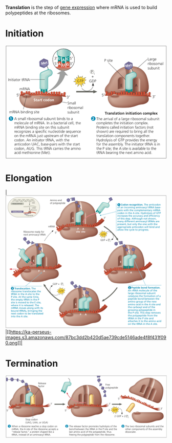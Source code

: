 **Translation** is the step of [gene expression](./) where mRNA is used to build polypeptides at the ribosomes. 

# Initiation

![](/uploads/screen-shot-2019-01-11-at-09.11.56.png)

# Elongation

|![](/uploads/elongation.png)|[[https://ka-perseus-images.s3.amazonaws.com/87bc3dd2b420d5ae739cde5146ade4f8f431f090.png]]|

# Termination

![](/uploads/termination.png)